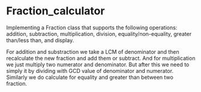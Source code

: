 # Fraction_calculator
Implementing a Fraction class that supports the following operations: addition, subtraction, multiplication, division, equality/non-equality, greater than/less than, and display.

For addition and substraction we take a LCM of denominator and then recalculate the new fraction and add them or subtract. And for multiplication we just multiply two numerator and denominator. But after this we need to simply it by dividing with GCD value of denominator and numerator.
Similarly we do calculate for equality and greater than between two fraction.
